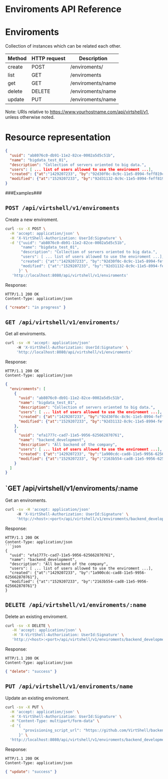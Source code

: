 Enviroments API Reference
=========================

Enviroments
===========
Collection of instances which can be related each other.


| Method | HTTP request | Description |
| --- | --- | ---- |
| create | POST | /enviroments/ | Creates a new enviroment. |
| list | GET | /enviroments | Retrieves the list of enviroments. |
| get | GET | /enviroments/name | Gets one enviroments by name. |
| delete | DELETE | /enviroments/name | Deletes an existing enviroment. |
| update | PUT | /enviroments/name | Updates an existing enviroment. |

Note:
URIs relative to https://www.yourhostname.com/api/virtshell/v1, unless otherwise noted.

Resource representation
=======================
```json
{
  "uuid": "ab8076c0-db91-11e2-82ce-0002a5d5c51b",
  "name": "bigdata_test_01",
  "description": "Collection of servers oriented to big data.", 
  "users": [ ... list of users allowed to use the enviroment ...],
  "created": {"at":"1429207233", "by":"92d30f0c-8c9c-11e5-8994-feff819cdc9f"},
  "modified": {"at":"1529207233", "by":"92d31132-8c9c-11e5-8994-feff819cdc9f"}
}
```

###Examples###

`POST /api/virtshell/v1/enviroments`
--------------------------------------------

Create a new enviroment.

```sh
curl -sv -X POST \
  -H 'accept: application/json' \
  -H 'X-VirtShell-Authorization: UserId:Signature' \
  -d '{"uuid": "ab8076c0-db91-11e2-82ce-0002a5d5c51b",
       "name": "bigdata_test_01",
       "description": "Collection of servers oriented to big data.", 
       "users": [ ... list of users allowed to use the enviroment ...],
       "created": {"at":"1429207233", "by":"92d30f0c-8c9c-11e5-8994-feff819cdc9f"},
       "modified": {"at":"1529207233", "by":"92d31132-8c9c-11e5-8994-feff819cdc9f"}
      }' \
   'http://localhost:8080/api/virtshell/v1/enviroments'
```

Response:
```
HTTP/1.1 200 OK
Content-Type: application/json
```
```json
{ "create": "in progress" }
```

`GET /api/virtshell/v1/enviroments/`
----------------------------------------------

Get all enviroments.

```sh
curl -sv -H 'accept: application/json' 
     -H 'X-VirtShell-Authorization: UserId:Signature' \ 
     'http://localhost:8080/api/virtshell/v1/enviroments'
```

Response:
```
HTTP/1.1 200 OK
Content-Type: application/json
```
```json
{
  "enviroments": [
    {
      "uuid": "ab8076c0-db91-11e2-82ce-0002a5d5c51b",
      "name": "bigdata_test_01",
      "description": "Collection of servers oriented to big data.", 
      "users": [ ... list of users allowed to use the enviroment ...],
      "created": {"at":"1429207233", "by":"92d30f0c-8c9c-11e5-8994-feff819cdc9f"},
      "modified": {"at":"1529207233", "by":"92d31132-8c9c-11e5-8994-feff819cdc9f"}
    },
    { 
      "uuid": "efa1777c-cad7-11e5-9956-625662870761",
      "name": "backend_development",
      "description": "All backend of the company", 
      "users": [ ... list of users allowed to use the enviroment ...],
      "created": {"at":"1429207233", "by":"1a900cdc-cad8-11e5-9956-625662870761"},
      "modified": {"at":"1529207233", "by":"2163b554-cad8-11e5-9956-625662870761"}
    }    
  ]
}   
```

`GET /api/virtshell/v1/enviroments/:name
----------------------------------------------

Get an enviroments.

```sh
curl -sv -H 'accept: application/json' 
     -H 'X-VirtShell-Authorization: UserId:Signature' \ 
     'http://<host>:<port>/api/virtshell/v1/enviroments/backend_development'
```

Response:

```
HTTP/1.1 200 OK
Content-Type: application/json
```json
{
  "uuid": "efa1777c-cad7-11e5-9956-625662870761",
  "name": "backend_development",
  "description": "All backend of the company", 
  "users": [ ... list of users allowed to use the enviroment ...],
  "created": {"at":"1429207233", "by":"1a900cdc-cad8-11e5-9956-625662870761"},
  "modified": {"at":"1529207233", "by":"2163b554-cad8-11e5-9956-625662870761"}
}
```

`DELETE /api/virtshell/v1/enviroments/:name`
----------------------------------------------

Delete an existing enviroment.

```sh
curl -sv -X DELETE \
   -H 'accept: application/json' \
   -H 'X-VirtShell-Authorization: UserId:Signature' \
   'http://<host>:<port>/api/virtshell/v1/enviroments/backend_development'
```

Response:
```
HTTP/1.1 200 OK
Content-Type: application/json
```
```json
{ "delete": "success" }
```

`PUT /api/virtshell/v1/enviroments/name`
----------------------------------------------

Update an existing enviroment.

```sh
curl -sv -X PUT \
  -H 'accept: application/json' \
  -H 'X-VirtShell-Authorization: UserId:Signature' \
  -H "Content-Type: multipart/form-data" \
  -d '{
        "provisioning_script_url": "https://github.com/VirtShell/backend_development_provisioner_2.git",
      }' \
  'http://localhost:8080/api/virtshell/v1/enviroments/backend_development'
```

Response:
```
HTTP/1.1 200 OK
Content-Type: application/json
```
```json
{ "update": "success" }
